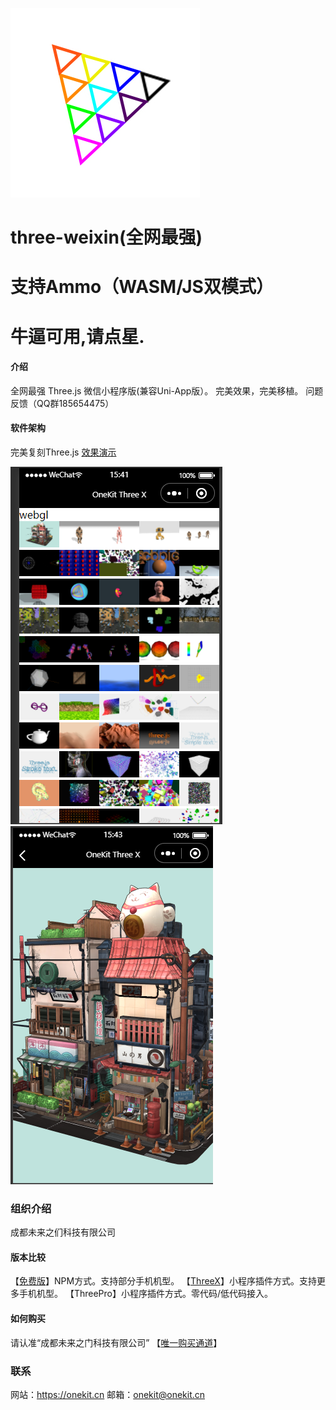 ![ThreeX](logo.jpeg)
# three-weixin(全网最强)
# 支持Ammo（WASM/JS双模式）
# 牛逼可用,请点星.

#### 介绍
全网最强 Three.js 微信小程序版(兼容Uni-App版）。
完美效果，完美移植。
问题反馈（QQ群185654475）

#### 软件架构
完美复刻Three.js
[效果演示](https://www.bilibili.com/video/BV1Qe4y1Z7x2?share_source=copy_web&vd_source=7c04e28e67346c8e44c9b04db22d7631)

![输入图片说明](1.png)
![输入图片说明](2.png)

### 组织介绍
成都未来之们科技有限公司

#### 版本比较
【[免费版](FREE.md)】NPM方式。支持部分手机机型。
【[ThreeX](ThreeX.md)】小程序插件方式。支持更多手机机型。
【ThreePro】小程序插件方式。零代码/低代码接入。

#### 如何购买
请认准“成都未来之门科技有限公司”
【[唯一购买通道](https://onekit.cn/threex)】

### 联系
网站：https://onekit.cn
邮箱：onekit@onekit.cn

